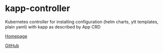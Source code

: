 # kapp-controller

Kubernetes controller for installing configuration (helm charts, ytt templates, plain yaml) with kapp as described by App CRD

[Homepage](https://carvel.dev/)

[GitHub](https://github.com/k14s/kapp-controller)
